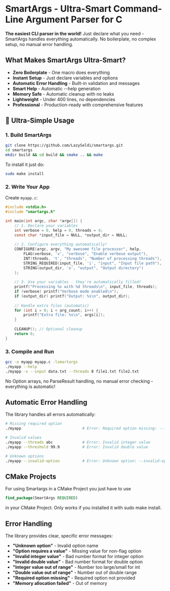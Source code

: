 # SmartArgs - Ultra-Smart Command-Line Argument Parser for C

**The easiest CLI parser in the world!** Just declare what you need - SmartArgs handles everything automatically. No boilerplate, no complex setup, no manual error handling.

## What Makes SmartArgs Ultra-Smart?

-  **Zero Boilerplate** - One macro does everything
-  **Instant Setup** - Just declare variables and options  
-  **Automatic Error Handling** - Built-in validation and messages
-  **Smart Help** - Automatic --help generation
-  **Memory Safe** - Automatic cleanup with no leaks
-  **Lightweight** - Under 400 lines, no dependencies
-  **Professional** - Production-ready with comprehensive features

## 🚀 Ultra-Simple Usage

### 1. Build SmartArgs
```bash
git clone https://github.com/LazySeldi/smartargs.git
cd smartargs
mkdir build && cd build && cmake .. && make
```
To install it just do:
```bash
sudo make install
```

### 2. Write Your App

Create `myapp.c`:
```c
#include <stdio.h>
#include "smartargs.h"

int main(int argc, char *argv[]) {
    // 1. Declare your variables
    int verbose = 0, help = 0, threads = 4;
    const char *input_file = NULL, *output_dir = NULL;
    
    // 2. Configure everything automatically!
    CONFIGURE(argc, argv, "My awesome file processor", help,
        FLAG(verbose, 'v', "verbose", "Enable verbose output"),
        INT(threads, 't', "threads", "Number of processing threads"),
        STRING_REQUIRED(input_file, 'i', "input", "Input file path"),
        STRING(output_dir, 'o', "output", "Output directory")
    );
    
    // 3. Use your variables - they're automatically filled!
    printf("Processing %s with %d threads\n", input_file, threads);
    if (verbose) printf("Verbose mode enabled\n");
    if (output_dir) printf("Output: %s\n", output_dir);
    
    // Handle extra files (automatic)
    for (int i = 0; i < arg_count; i++) {
        printf("Extra file: %s\n", args[i]);
    }
    
    CLEANUP(); // Optional cleanup
    return 0;
}
```

### 3. Compile and Run
```bash
gcc -o myapp myapp.c -lsmartargs
./myapp --help
./myapp -v --input data.txt --threads 8 file1.txt file2.txt
```



No Option arrays, no ParseResult handling, no manual error checking - everything is automatic!

## Automatic Error Handling

The library handles all errors automatically:

```bash
# Missing required option
./myapp                           # Error: Required option missing: --input

# Invalid values  
./myapp --threads abc             # Error: Invalid integer value
./myapp --threshold 99.9          # Error: Invalid double value

# Unknown options
./myapp --invalid-option          # Error: Unknown option: --invalid-option
```

## CMake Projects

For using Smartargs in a CMake Project you just have to use 
```cmake
find_package(SmartArgs REQUIRED)
```
in your CMake Project.
Only works if you installed it with sudo make install.

## Error Handling

The library provides clear, specific error messages:

- **"Unknown option"** - Invalid option name
- **"Option requires a value"** - Missing value for non-flag option  
- **"Invalid integer value"** - Bad number format for integer option
- **"Invalid double value"** - Bad number format for double option
- **"Integer value out of range"** - Number too large/small for int
- **"Double value out of range"** - Number out of double range
- **"Required option missing"** - Required option not provided
- **"Memory allocation failed"** - Out of memory

